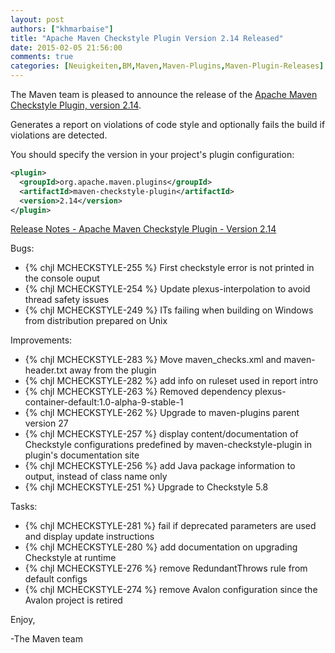 ```yaml
---
layout: post
authors: ["khmarbaise"]
title: "Apache Maven Checkstyle Plugin Version 2.14 Released"
date: 2015-02-05 21:56:00
comments: true
categories: [Neuigkeiten,BM,Maven,Maven-Plugins,Maven-Plugin-Releases]
---
```

The Maven team is pleased to announce the release of the 
[Apache Maven Checkstyle Plugin, version 2.14](https://maven.apache.org/plugins/maven-checkstyle-plugin/).

Generates a report on violations of code style and optionally fails the build
if violations are detected.


You should specify the version in your project's plugin configuration:

``` xml
<plugin>
  <groupId>org.apache.maven.plugins</groupId>
  <artifactId>maven-checkstyle-plugin</artifactId>
  <version>2.14</version>
</plugin>
```

<!-- more -->

[Release Notes - Apache Maven Checkstyle Plugin - Version 2.14](http://jira.codehaus.org/secure/ReleaseNote.jspa?projectId=11127&version=20631)

Bugs:

 * {% chjl MCHECKSTYLE-255 %} First checkstyle error is not printed in the console ouput
 * {% chjl MCHECKSTYLE-254 %} Update plexus-interpolation to avoid thread safety issues
 * {% chjl MCHECKSTYLE-249 %} ITs failing when building on Windows from distribution prepared on Unix

Improvements:

 * {% chjl MCHECKSTYLE-283 %} Move maven_checks.xml and maven-header.txt away from the plugin
 * {% chjl MCHECKSTYLE-282 %} add info on ruleset used in report intro
 * {% chjl MCHECKSTYLE-263 %} Removed dependency plexus-container-default:1.0-alpha-9-stable-1
 * {% chjl MCHECKSTYLE-262 %} Upgrade to maven-plugins parent version 27
 * {% chjl MCHECKSTYLE-257 %} display content/documentation of Checkstyle configurations predefined by maven-checkstyle-plugin in plugin's documentation site
 * {% chjl MCHECKSTYLE-256 %} add Java package information to output, instead of class name only
 * {% chjl MCHECKSTYLE-251 %} Upgrade to Checkstyle 5.8

Tasks:

 * {% chjl MCHECKSTYLE-281 %} fail if deprecated parameters are used and display update instructions
 * {% chjl MCHECKSTYLE-280 %} add documentation on upgrading Checkstyle at runtime
 * {% chjl MCHECKSTYLE-276 %} remove RedundantThrows rule from default configs
 * {% chjl MCHECKSTYLE-274 %} remove Avalon configuration since the Avalon project is retired


Enjoy,

-The Maven team

